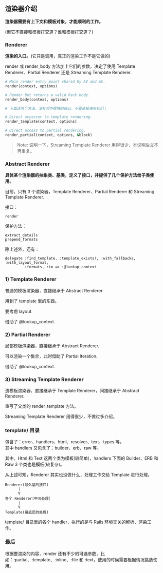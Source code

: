 ## 渲染器介绍

**渲染器需要有上下文和模板对象，才能顺利的工作。**

(但它不直接和模板打交道？谁和模板打交道？)

### Renderer

**渲染的入口。**(它只是调用，真正的渲染工作不是它做的)

render 或 render_body 方法加上它们的参数，决定了使用 Template Renderer、Partial Renderer 还是 Streaming Template Renderer.

```ruby
# Main render entry point shared by AV and AC.
render(context, options)

# Render but returns a valid Rack body.
render_body(context, options)

# 下面这两个方法，没有对外提供的接口，不要直接使用它们！

# Direct accessor to template rendering.
render_template(context, options)

# Direct access to partial rendering.
render_partial(context, options, &block)
```

> Note: 说明一下，Streaming Template Renderer 用得很少，本说明后文不再重复。

### Abstract Renderer

**具体某个渲染器的抽象类、基类，定义了接口，并提供了几个保护方法给子类使用。**

目前，只有 3 个渲染器，Template Renderer、Partial Renderer 和 Streaming Template Renderer.

接口：

```
render
```

保护方法：

```
extract_details
prepend_formats
```

除上述外，还有：

```
delegate :find_template, :template_exists?, :with_fallbacks, :with_layout_format,
         :formats, :to => :@lookup_context
```

### 1) Template Renderer

普通的模板渲染器，直接继承于 Abstract Renderer.

用到了 template 里的东西。

要考虑 layout.

借助了 @lookup_context.

### 2) Partial Renderer

局部模板渲染器，直接继承于 Abstract Renderer.

可以渲染一个集合，此时借助了 Partial Iteration.

借助了 @lookup_context.

### 3) Streaming Template Renderer

流模板渲染器，直接继承于 Template Renderer，间接继承于 Abstract Renderer.

重写了父类的 render_template 方法。

Streaming Template Renderer 用得很少，不做过多介绍。

### template/ 目录

包含了：error、handlers、html、resolver、text、types 等。<br>
其中 handlers 又包含了：builder、erb、raw 等。

其中，Html 和 Text 这两个类为模板(较简单)，handlers 下面的 Builder、ERB 和 Raw 3 个类也是模板(较复杂)。

从上述可知，Renderer 其实也没做什么，处理工作交给 Template 进行处理。

```
Renderer(最外层的接口)
      |
      V
各个 Renderer(中间处理)
      |
      V
Template(最底层的处理)
```

template/ 目录里的各个 handler，执行的是与 Rails 环境无关的解析、渲染工作。

### 最后

根据要渲染的内容，render 还有不少的可选参数，比如：:partial、:template、:inline、:file 和 :text，使用的时候需要根据情况挑选使用。
